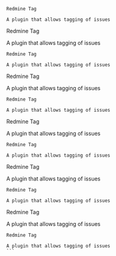 ```
Redmine Tag

A plugin that allows tagging of issues
``````
Redmine Tag

A plugin that allows tagging of issues
``````
Redmine Tag

A plugin that allows tagging of issues
``````
Redmine Tag

A plugin that allows tagging of issues
``````
Redmine Tag

A plugin that allows tagging of issues
``````
Redmine Tag

A plugin that allows tagging of issues
``````
Redmine Tag

A plugin that allows tagging of issues
``````
Redmine Tag

A plugin that allows tagging of issues
``````
Redmine Tag

A plugin that allows tagging of issues
``````
Redmine Tag

A plugin that allows tagging of issues
``````
Redmine Tag

A plugin that allows tagging of issues
```
